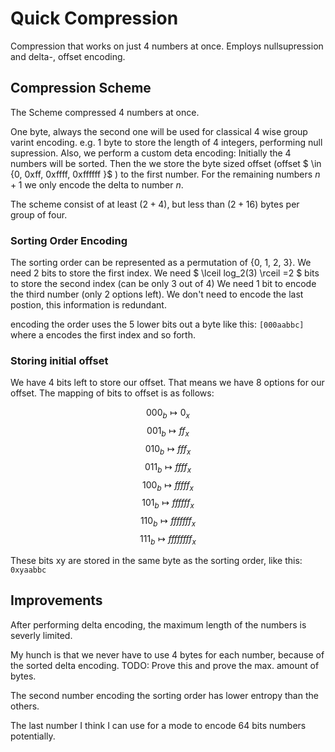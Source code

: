 # Quick Compression

Compression that works on just 4 numbers at once.
Employs nullsupression and delta-, offset encoding.

## Compression Scheme

The Scheme compressed 4 numbers at once.

One byte, always the second one will be used for classical 4 wise group varint encoding. e.g. 1 byte to store the length of 4 integers, performing null supression.
Also, we perform a custom deta encoding:
Initially the 4 numbers will be sorted.
Then the we store the byte sized offset (offset $ \in {0, 0xff, 0xffff, 0xffffff }$ ) to the first number.
For the remaining numbers $n+1$ we only encode the delta to number $n$.

The scheme consist of at least $(2+4)$, but less than $(2+16)$ bytes per group of four.



### Sorting Order Encoding
The sorting order can be represented as a permutation of {0, 1, 2, 3}.
We need 2 bits to store the first index.
We need
$ \lceil log_2(3) \rceil =2 $
bits to store the second index (can be only 3 out of 4)
We need 1 bit to encode the third number (only 2 options left).
We don't need to encode the last postion, this information is redundant.

encoding the order uses the 5 lower bits out a byte like this: `[000aabbc]`
where a encodes the first index and so forth.

### Storing initial offset

We have 4 bits left to store our offset.
That means we have 8 options for our offset.
The mapping of bits to offset is as follows:

$$ 000_b \mapsto 0_x $$
$$ 001_b \mapsto ff_x $$
$$ 010_b \mapsto fff_x $$
$$ 011_b \mapsto ffff_x $$
$$ 100_b \mapsto fffff_x $$
$$ 101_b \mapsto ffffff_x $$
$$ 110_b \mapsto fffffff_x $$
$$ 111_b \mapsto ffffffff_x $$


These bits xy are stored in the same byte as the sorting order, like this:  `0xyaabbc`

## Improvements

After performing delta encoding, the maximum length of the numbers is severly limited.

My hunch is that we never have to use 4 bytes for each number, because of the sorted delta encoding.
TODO: Prove this and prove the max. amount of bytes.


The second number encoding the sorting order has lower entropy than the others.


The last number I think I can use for a mode to encode 64 bits numbers potentially.

